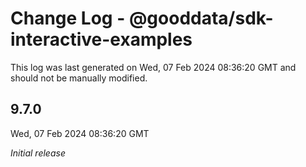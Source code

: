# Change Log - @gooddata/sdk-interactive-examples

This log was last generated on Wed, 07 Feb 2024 08:36:20 GMT and should not be manually modified.

## 9.7.0
Wed, 07 Feb 2024 08:36:20 GMT

_Initial release_

